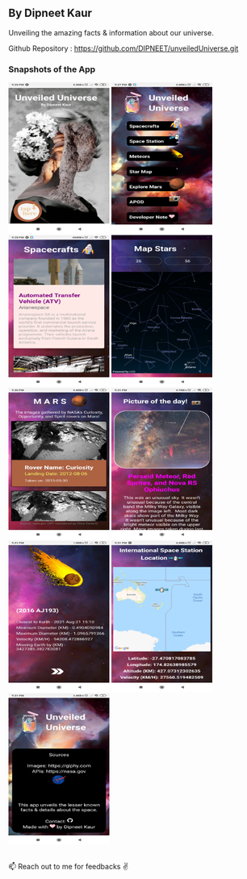 ## By Dipneet Kaur

<p style="padding:0px;fontFamily:cursive;">
Unveiling the amazing facts & information about our universe.

</p>

Github Repository : <a>https://github.com/DIPNEET/unveiledUniverse.git</a>

### Snapshots of the App

<div>

<div style="display:flex-wrap;flex-direction:row;padding:0px;" >

<img width=200 height=300 src='snapshots/Screenshot_2021-08-16-21-25-47-705_host.exp.exponent.jpg'/>
<img width=200 height=300 src='snapshots/Screenshot_2021-08-16-21-27-56-366_host.exp.exponent.jpg'/>
<img width=200 height=300 src='snapshots/Screenshot_2021-08-16-21-28-07-676_host.exp.exponent.jpg'/>
<img width=200 height=300 src='snapshots/Screenshot_2021-08-16-21-30-03-978_host.exp.exponent.jpg'/>
<img width=200 height=300 src='snapshots/Screenshot_2021-08-16-21-30-52-300_host.exp.exponent.jpg'/>
<img width=200 height=300 src='snapshots/Screenshot_2021-08-16-21-31-00-549_host.exp.exponent.jpg'/>
<img width=200 height=300 src='snapshots/Screenshot_2021-08-16-21-31-18-274_host.exp.exponent.jpg'/>
<img width=200 height=300 src='snapshots/Screenshot_2021-08-16-21-31-54-884_host.exp.exponent.jpg'/>
<img width=200 height=300 src='snapshots/Screenshot_2021-08-16-21-31-06-015_host.exp.exponent.jpg'/>

</div>
<br/>
<div style="display:flex;flex-direction:row;padding:0px;" >

📫 Reach out to me for feedbacks :v:



</div>

</div>
